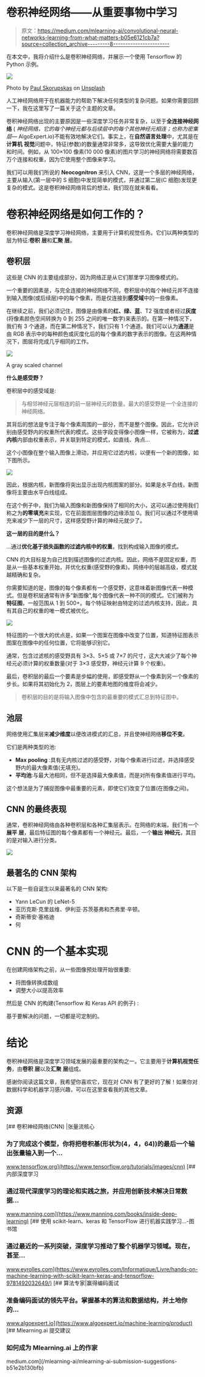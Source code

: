 # 卷积神经网络——从重要事物中学习

> 原文：<https://medium.com/mlearning-ai/convolutional-neural-networks-learning-from-what-matters-b05e6121cb7a?source=collection_archive---------8----------------------->

在本文中，我将介绍什么是卷积神经网络，并展示一个使用 Tensorflow 的 Python 示例。

![](img/dfca4f767d6dd5606b91f5432e0b9755.png)

Photo by [Paul Skorupskas](https://unsplash.com/@pawelskor?utm_source=medium&utm_medium=referral) on [Unsplash](https://unsplash.com?utm_source=medium&utm_medium=referral)

人工神经网络用于在机器能力的帮助下解决任何类型的复杂问题。如果你需要回顾一下，我在这里写了一篇关于这个主题的文章。

卷积神经网络出现的主要原因是一些深度学习任务非常复杂，以至于**全连接神经网络** ( *神经网络，它的每个神经元都与后续层中的每个其他神经元相连；也称为密集层—* AlgoExpert.io)不能有效地解决它们。事实上，在**自然语言处理**中，尤其是在**计算机** **视觉**问题中，特征(参数)的数量通常非常多，这导致优化需要大量的能力和时间。例如，从 100×100 像素(10 000 像素)的图片学习的神经网络将需要数百万个连接和权重，因为它使用整个图像来学习。

我们可以用我们所说的 **Neocognitron** 来引入 CNN，这是一个多层的神经网络，主要从输入(第一层中的 S 细胞)中发现简单的模式，并通过第二层(C 细胞)发现更复杂的模式。这是卷积神经网络背后的想法，我们现在就来看看。

# 卷积神经网络是如何工作的？

卷积神经网络是深度学习神经网络，主要用于计算机视觉任务。它们以两种类型的层为特征:**卷积** **层**和**汇聚** **层**。

## 卷积层

这些是 CNN 的主要组成部分，因为网络正是从它们那里学习图像模式的。

一个重要的因素是，与完全连接的神经网络不同，卷积层中的每个神经元并不连接到输入图像(或后续层)中的每个像素，而是仅连接到**感受域**中的一些像素。

在继续之前，我们必须记住，图像是由像素的**红、绿、蓝**、T2 强度或者经过**灰度**(将像素颜色空间转换为 0 到 255 之间的唯一数字)来表示的。在第一种情况下，我们有 3 个通道，而在第二种情况下，我们只有 1 个通道。我们可以认为**通道**是由 RGB 表示中的每种颜色或灰度化后的每个像素的数字表示的图像。在这两种情况下，图层将完成几乎相同的工作。

![](img/32207cdcb18e9933e2f7aecc17f51246.png)

A gray scaled channel

**什么是感受野？**

卷积层中的感受域是:

> 与相邻神经元层相连的前一层神经元的数量。最大的感受野是一个全连接的神经网络。

其背后的想法是专注于每个像素周围的一部分，而不是整个图像。因此，它允许识别由感受野内的权重所代表的模式。这些字段变得像小图像一样，它被称为，**过滤** **内核**内部由权重表示，并关联到特定的模式，如直线、角点…

这个小图像在整个输入图像上滑动，并应用它过滤内核，以便有一个新的图像，如下图所示。

![](img/aacc31ffd5c45275d37082cf15cfb58d.png)

因此，根据内核，新图像将突出显示出现内核图案的部分。如果是水平白线，新图像将主要由水平白线组成。

在这个例子中，我们为输入图像和新图像保持了相同的大小，这可以通过使用我们称之为**的零填充**来实现，它在前面图层图像的边缘添加 0。我们可以通过不使用填充来减少下一层的尺寸，这样感受野计算的神经元就少了。

**这一层的目的是什么？**

…通过**优化基于损失函数的过滤内核中的权重**，找到构成输入图像的模式。

CNN 的大目标是为自己找到描述图像的过滤内核。因此，网络不是固定权重，而是从一些基本权重开始，并优化权重(感受野的像素)。网络中的层越高级，模式就越精确和复杂。

你需要知道的是，图像的每个像素都有一个感受野，这意味着新图像代表一种模式。但是卷积层通常有许多“新图像”,每个图像代表一种不同的模式。它们被称为**特征图**，一般范围从 1 到 500+。每个特征映射由特定的过滤内核支持，因此，具有其自己的权重的唯一模式被优化。

![](img/79b163f65391ad1a8377134e842c1687.png)

特征图的一个很大的优点是，如果一个图案在图像中改变了位置，知道特征图表示图案在图像中的任何位置，它将能够识别它。

通常，包含过滤核的感受野具有 3×3、5×5 或 7×7 的尺寸，这大大减少了每个神经元必须计算的权重数量(对于 3×3 感受野，神经元计算 9 个权重)。

最后，卷积层的最后一个要素是步幅的使用，即感受野从一个像素到另一个像素的步长。如果将其初始化为 2，图层上的要素地图的维度将会减少。

> 卷积层的目的是将输入图像中包含的最重要的模式汇总到特征图中。

## 池层

网络使用汇集层来**减少维度**以便改进模式的汇总，并且使神经网络**移位不变**。

它们是两种类型的池:

*   **Max pooling** :具有无内核过滤的感受野，对每个像素进行过滤，并选择感受野内的最大像素值(无填充)。
*   **平均池**:与最大池相同，但不是选择最大像素值，而是对所有像素值进行平均。

这个想法是为了捕捉图像中最重要的元素，即使它们改变了位置(在图像之间)。

## CNN 的最终表现

通常，卷积神经网络由各种卷积层和各种汇集层表示。在网络的末端，我们有一个**展平** **层**，最后特征图的每个像素都有一个神经元。最后，一个**输出** **神经元**，其目的是对输入进行分类。

![](img/b46eed5fed9de9a2b78a220c20ca1b2b.png)

## 最著名的 CNN 架构

以下是一些自诞生以来最著名的 CNN 架构:

*   Yann LeCun 的 LeNet-5
*   亚历克斯·克里兹维、伊利亚·苏茨基弗和杰弗里·辛顿。
*   奇斯蒂安·塞格迪
*   何

# CNN 的一个基本实现

在创建网络架构之前，从一些图像预处理开始很重要:

*   将图像转换成数组
*   调整大小以提高效率

然后是 CNN 的构建(Tensorflow 和 Keras API 的例子) :

基于要解决的问题，一切都是可定制的。

# 结论

卷积神经网络是深度学习领域发展的最重要的架构之一。它主要用于**计算机视觉任务**，由**卷积** **层**以及**汇聚** **层**组成。

感谢你阅读这篇文章，我希望你喜欢它，现在对 CNN 有了更好的了解！如果你对数据科学和机器学习感兴趣，可以在这里查看我的其他文章。

## 资源

[](https://www.tensorflow.org/tutorials/images/cnn) [## 卷积神经网络(CNN) |张量流核心

### 为了完成这个模型，你将把卷积基(形状为(4，4，64))的最后一个输出张量输入到一个…

www.tensorflow.org](https://www.tensorflow.org/tutorials/images/cnn) [](https://www.manning.com/books/inside-deep-learning) [## 内部深度学习

### 通过现代深度学习的理论和实践之旅，并应用创新技术解决日常数据…

www.manning.com](https://www.manning.com/books/inside-deep-learning) [](https://www.eyrolles.com/Informatique/Livre/hands-on-machine-learning-with-scikit-learn-keras-and-tensorflow-9781492032649/) [## 使用 scikit-learn、keras 和 TensorFlow 进行机器实践学习...-图书馆

### 通过最近的一系列突破，深度学习推动了整个机器学习领域。现在，甚至…

www.eyrolles.com](https://www.eyrolles.com/Informatique/Livre/hands-on-machine-learning-with-scikit-learn-keras-and-tensorflow-9781492032649/) [](https://www.algoexpert.io/machine-learning/product) [## 算法专家|赢得编码面试

### 准备编码面试的领先平台。掌握基本的算法和数据结构，并土地你的…

www.algoexpert.io](https://www.algoexpert.io/machine-learning/product) [](/mlearning-ai/mlearning-ai-submission-suggestions-b51e2b130bfb) [## Mlearning.ai 提交建议

### 如何成为 Mlearning.ai 上的作家

medium.com](/mlearning-ai/mlearning-ai-submission-suggestions-b51e2b130bfb)